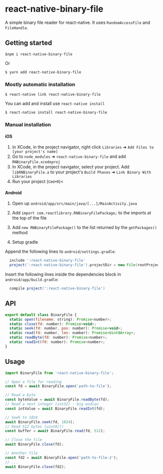 
# react-native-binary-file

A simple binary file reader for react-native. It uses `RandomAccessFile` and `FileHandle`.

## Getting started

`$npm i react-native-binary-file`

Or

`$ yarn add react-native-binary-file`

### Mostly automatic installation

`$ react-native link react-native-binary-file`

You can add and install use `react-native install`

`$ react-native install react-native-binary-file`

### Manual installation

#### iOS

1. In XCode, in the project navigator, right click `Libraries` ➜ `Add Files to [your project's name]`
2. Go to `node_modules` ➜ `react-native-binary-file` and add `RNBinaryFile.xcodeproj`
3. In XCode, in the project navigator, select your project. Add `libRNBinaryFile.a` to your project's `Build Phases` ➜ `Link Binary With Libraries`
4. Run your project (`Cmd+R`)<

#### Android

1. Open up `android/app/src/main/java/[...]/MainActivity.java`

2. Add `import com.reactlibrary.RNBinaryFilePackage;` to the imports at the top of the file

3. Add `new RNBinaryFilePackage()` to the list returned by the `getPackages()` method

4. Setup gradle

Append the following lines to `android/settings.gradle`:

```gradle
  include ':react-native-binary-file'
  project(':react-native-binary-file').projectDir = new File(rootProject.projectDir, '../node_modules/react-native-binary-file/android')
```

Insert the following lines inside the dependencies block in `android/app/build.gradle`:

```gradle
  compile project(':react-native-binary-file')
```

## API

```javascript
export default class BinaryFile {
  static open(filename: string): Promise<number>;
  static close(fd: number): Promise<void>;
  static seek(fd: number, pos: number): Promise<void>;
  static read(fd: number, len: number): Promise<Uint8Array>;
  static readByte(fd: number): Promise<number>;
  static readInt(fd: number): Promise<number>;
}
```

## Usage

```javascript
import BinaryFile from 'react-native-binary-file';

// Open a file for reading
const fd = await BinaryFile.open('path-to-file');

// Read a byte
const byteValue = await BinaryFile.readByte(fd);
// Read a next integer (int32) - big endian
const intValue = await BinaryFile.readInt(fd);

// Seek to 1024
await BinaryFile.seek(fd, 1024);
// Read 512 bytes (uint8[])
const buffer = await BinaryFile.read(fd, 512);

// Close the file
await BinaryFile.close(fd);

// Another file
const fd2 = await BinaryFile.open('path-to-file-2');
// ...
await BinaryFile.close(fd2);
```
